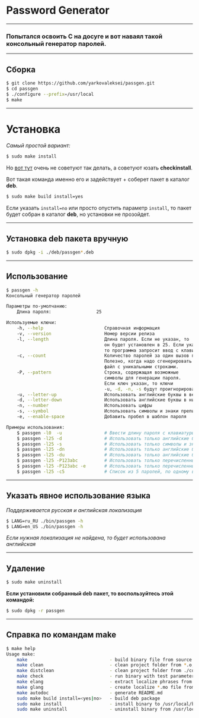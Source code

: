 # Password Generator

- - -
### Попытался освоить C на досуге и вот наваял такой консольный генератор паролей.

- - -
## Сборка

```bash
$ git clone https://github.com/yarkovaleksei/passgen.git
$ cd passgen
$ ./configure --prefix=/usr/local
$ make
```

- - -
# Установка

*Самый простой вариант:*

```bash
$ sudo make install
```

Но [вот тут](https://habrahabr.ru/post/130868/) очень не советуют так делать, а советуют юзать **checkinstall**.

Вот такая команда именно его и задействует + соберет пакет в каталог **deb**.

```bash
$ sudo make build install=yes
```

Если указать `install=no` или просто опустить параметр `install`, то пакет будет собран в каталог **deb**, но установки не прозойдет.

- - -
## Установка deb пакета вручную

```bash
$ sudo dpkg -i ./deb/passgen*.deb
```

- - -
## Использование

```bash
$ passgen -h
Консольный генератор паролей

Параметры по-умолчанию:
	Длина пароля:                 25

Используемые ключи:
	-h, --help                       Справочная информация
	-v, --version                    Номер версии релиза
	-l, --length                     Длина пароля. Если не указан, то
	                                 он будет установлен в 25. Если указать 0,
	                                 то программа запросит ввод с клавиатуры.
	-c, --count                      Количество паролей за один вызов программы.
	                                 Полезно, когда надо сгенерировать
	                                 файл с уникальными строками.
	-P, --pattern                    Строка, содержащая возможные
	                                 символы для генерации пароля.
	                                 Если ключ указан, то ключи
	                                 -u, -d, -n, -s будут проигнорированы.
	-u, --letter-up                  Использовать английские буквы в верхнем регистре
	-d, --letter-down                Использовать английские буквы в нижнем регистре
	-n, --number                     Использовать цифры
	-s, --symbol                     Использовать символы и знаки препинания
	-e, --enable-space               Добавить пробел в шаблон пароля

Примеры использования:
	$ passgen -l0  -u                # Ввести длину пароля с клавиатуры
	$ passgen -l25 -d                # Использовать только английские буквы в нижнем регистре
	$ passgen -l25 -s                # Использовать только символы и знаки препинания
	$ passgen -l25 -dn               # Использовать только английские буквы в нижнем регистре и цифры
	$ passgen -l25 -du               # Использовать только английские буквы в нижнем и верхнем регистре
	$ passgen -l25 -P123abc          # Использовать только перечисленные символы: '123abc'
	$ passgen -l25 -P123abc -e       # Использовать только перечисленные символы: '123abc' и пробел
	$ passgen -l25 -c5               # Список из 5 паролей, по одному в строке
```

- - -
## Указать явное использование языка

*Поддерживается русская и английская локализация*

```bash
$ LANG=ru_RU ./bin/passgen -h
$ LANG=en_US ./bin/passgen -h
```

*Если нужная локализация не найдена, то будет использована английская*

- - -
## Удаление

```bash
$ sudo make uninstall
```

**Если установили собранный deb пакет, то воспользуйтесь этой командой:**

```bash
$ sudo dpkg -r passgen
```

- - -
## Справка по командам make

```bash
$ make help
Usage make:
 	make                               - build binary file from source
 	make clean                         - clean project folder from *.o, ./bin, etc.
 	make distclean                     - clean project folder from ./configure created
 	make check                         - run binary with test parameters
 	make elang                         - extract localize phrases from source to *.po
 	make glang                         - create localize *.mo file from *.po files
 	make autodoc                       - generate README.md
 	sudo make build install=<yes|no>   - build deb package
 	sudo make install                  - install binary to /usr/local/bin
 	sudo make uninstall                - uninstall binary from /usr/local/bin
```
